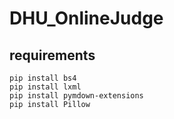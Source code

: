 # DHU_OnlineJudge

## requirements
```
pip install bs4
pip install lxml
pip install pymdown-extensions
pip install Pillow
```
